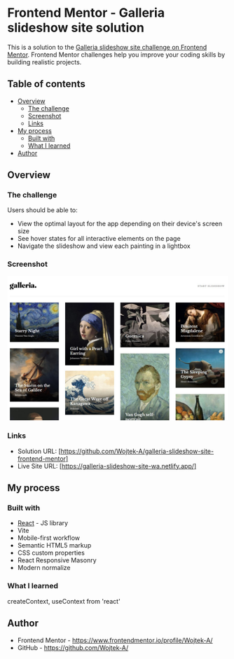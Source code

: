 # Frontend Mentor - Galleria slideshow site solution

This is a solution to the
[Galleria slideshow site challenge on Frontend Mentor](https://www.frontendmentor.io/challenges/galleria-slideshow-site-tEA4pwsa6).
Frontend Mentor challenges help you improve your coding skills by building
realistic projects.

## Table of contents

- [Overview](#overview)
  - [The challenge](#the-challenge)
  - [Screenshot](#screenshot)
  - [Links](#links)
- [My process](#my-process)
  - [Built with](#built-with)
  - [What I learned](#what-i-learned)
- [Author](#author)

## Overview

### The challenge

Users should be able to:

- View the optimal layout for the app depending on their device's screen size
- See hover states for all interactive elements on the page
- Navigate the slideshow and view each painting in a lightbox

### Screenshot

![](./screenshot.jpg)

### Links

- Solution URL:
  [https://github.com/Wojtek-A/galleria-slideshow-site-frontend-mentor]
- Live Site URL:
  [https://galleria-slideshow-site-wa.netlify.app/]

## My process

### Built with

- [React](https://reactjs.org/) - JS library
- Vite
- Mobile-first workflow
- Semantic HTML5 markup
- CSS custom properties
- React Responsive Masonry
- Modern normalize

### What I learned

createContext, useContext from 'react'

## Author

- Frontend Mentor - https://www.frontendmentor.io/profile/Wojtek-A/
- GitHub - https://github.com/Wojtek-A/
